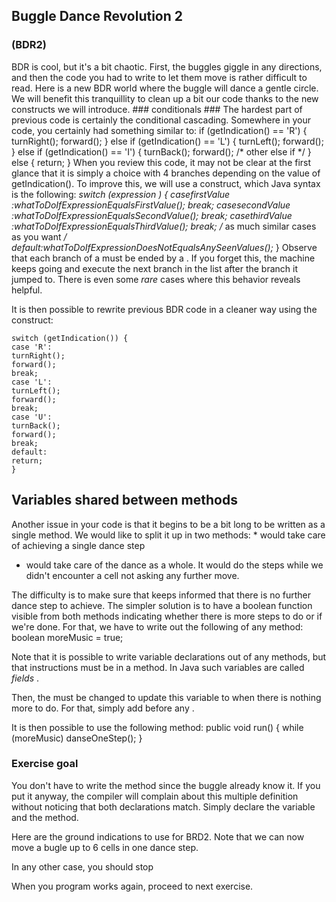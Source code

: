 ## Buggle Dance Revolution 2 ##
### (BDR2) ###
BDR is cool, but it's a bit chaotic. First, the buggles giggle in any
directions, and then the code you had to write to let them move is rather
difficult to read. Here is a new BDR world where the buggle will dance a
gentle circle. We will benefit this tranquillity to clean up a bit our code
thanks to the new constructs we will introduce. ### conditionals ###
The hardest part of previous code is certainly the conditional
cascading. Somewhere in your code, you certainly had something similar to:     if (getIndication() == 'R') {
    turnRight();
    forward();
    } else if (getIndication() == 'L') {
    turnLeft();
    forward();
    } else if (getIndication() == 'I') {
    turnBack();
    forward();
    /* other else if */
    } else {
    return;
    }
When you review this code, it may not be clear at the first glance that it
is simply a choice with 4 branches depending on the value of
getIndication(). To improve this, we will use a construct, which Java syntax is the following: *switch (expression* *) { casefirstValue* *:whatToDoIfExpressionEqualsFirstValue();* *break; casesecondValue* *:whatToDoIfExpressionEqualsSecondValue();* *break; casethirdValue* *:whatToDoIfExpressionEqualsThirdValue();* *break; /* as much similar cases as you want */ default:whatToDoIfExpressionDoesNotEqualsAnySeenValues();*     }
Observe that each branch of a must be ended by a . If you forget this, the machine keeps going and execute
the next branch in the list after the branch it jumped to. There is even
some *rare* cases where this behavior reveals helpful.

It is then possible to rewrite previous BDR code in a cleaner way using the construct:

    switch (getIndication()) {
    case 'R':
    turnRight();
    forward();
    break;
    case 'L':
    turnLeft();
    forward();
    break;
    case 'U':
    turnBack();
    forward();
    break;
    default:
    return;
    }
## Variables shared between methods ##
Another issue in your code is that it begins to be a bit long to be written
as a single method. We would like to split it up in two methods: *    would take care of achieving a single dance step
*    would take care of the dance as a whole. It would do the
steps while we didn't encounter a cell not asking any further move.

The difficulty is to make sure that keeps informed that there is no further dance step to achieve. The
simpler solution is to have a boolean function visible from both methods
indicating whether there is more steps to do or if we're done. For that, we
have to write out the following of any method:     boolean moreMusic = true;

Note that it is possible to write variable declarations out of any methods,
but that instructions must be in a method. In Java such variables are called *fields* .

Then, the must be changed to update this variable to when there is nothing more to do. For that, simply add before any .

It is then possible to use the following method:     public void run() {
    while (moreMusic)
    danseOneStep();
    }
### Exercise goal ###

You don't have to write the method since the buggle already
know it. If you put it anyway, the compiler will complain about this
multiple definition without noticing that both declarations match. Simply
declare the variable and the method.

Here are the ground indications to use for BRD2. Note that we can now move a
bugle up to 6 cells in one dance step. 

In any other case, you should stop

When you program works again, proceed to next exercise.

